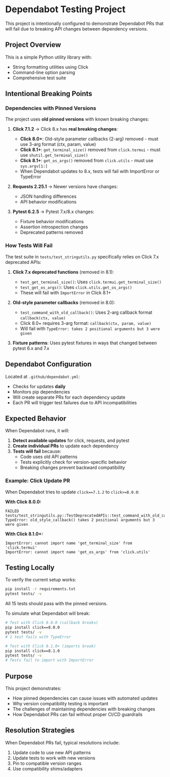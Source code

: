 # Dependabot Testing Project

This project is intentionally configured to demonstrate Dependabot PRs that will fail due to breaking API changes between dependency versions.

## Project Overview

This is a simple Python utility library with:
- String formatting utilities using Click
- Command-line option parsing
- Comprehensive test suite

## Intentional Breaking Points

### Dependencies with Pinned Versions

The project uses **old pinned versions** with known breaking changes:

1. **Click 7.1.2** → Click 8.x has **real breaking changes**:
   - **Click 8.0+**: Old-style parameter callbacks (2-arg) removed - must use 3-arg format (ctx, param, value)
   - **Click 8.1+**: `get_terminal_size()` removed from `click.termui` - must use `shutil.get_terminal_size()`
   - **Click 8.1+**: `get_os_args()` removed from `click.utils` - must use `sys.argv[1:]`
   - When Dependabot updates to 8.x, tests will fail with ImportError or TypeError

2. **Requests 2.25.1** → Newer versions have changes:
   - JSON handling differences
   - API behavior modifications

3. **Pytest 6.2.5** → Pytest 7.x/8.x changes:
   - Fixture behavior modifications
   - Assertion introspection changes
   - Deprecated patterns removed

### How Tests Will Fail

The test suite in `tests/test_stringutils.py` specifically relies on Click 7.x deprecated APIs:

1. **Click 7.x deprecated functions** (removed in 8.1):
   - `test_get_terminal_size()`: Uses `click.termui.get_terminal_size()`
   - `test_get_os_args()`: Uses `click.utils.get_os_args()`
   - These will fail with `ImportError` in Click 8.1+

2. **Old-style parameter callbacks** (removed in 8.0):
   - `test_command_with_old_callback()`: Uses 2-arg callback format `callback(ctx, value)`
   - Click 8.0+ requires 3-arg format: `callback(ctx, param, value)`
   - Will fail with `TypeError: takes 2 positional arguments but 3 were given`

3. **Fixture patterns**: Uses pytest fixtures in ways that changed between pytest 6.x and 7.x

## Dependabot Configuration

Located at `.github/dependabot.yml`:
- Checks for updates **daily**
- Monitors pip dependencies
- Will create separate PRs for each dependency update
- Each PR will trigger test failures due to API incompatibilities

## Expected Behavior

When Dependabot runs, it will:

1. **Detect available updates** for click, requests, and pytest
2. **Create individual PRs** to update each dependency
3. **Tests will fail** because:
   - Code uses old API patterns
   - Tests explicitly check for version-specific behavior
   - Breaking changes prevent backward compatibility

### Example: Click Update PR

When Dependabot tries to update `click==7.1.2` to `click>=8.0.0`:

**With Click 8.0.0:**
```
FAILED tests/test_stringutils.py::TestDeprecatedAPIs::test_command_with_old_callback
TypeError: old_style_callback() takes 2 positional arguments but 3 were given
```

**With Click 8.1.0+:**
```
ImportError: cannot import name 'get_terminal_size' from 'click.termui'
ImportError: cannot import name 'get_os_args' from 'click.utils'
```

## Testing Locally

To verify the current setup works:
```bash
pip install -r requirements.txt
pytest tests/ -v
```

All 15 tests should pass with the pinned versions.

To simulate what Dependabot will break:
```bash
# Test with Click 8.0.0 (callback breaks)
pip install click==8.0.0
pytest tests/ -v
# 1 test fails with TypeError

# Test with Click 8.1.0+ (imports break)
pip install click==8.1.0
pytest tests/ -v
# Tests fail to import with ImportError
```

## Purpose

This project demonstrates:
- How pinned dependencies can cause issues with automated updates
- Why version compatibility testing is important
- The challenges of maintaining dependencies with breaking changes
- How Dependabot PRs can fail without proper CI/CD guardrails

## Resolution Strategies

When Dependabot PRs fail, typical resolutions include:
1. Update code to use new API patterns
2. Update tests to work with new versions
3. Pin to compatible version ranges
4. Use compatibility shims/adapters
